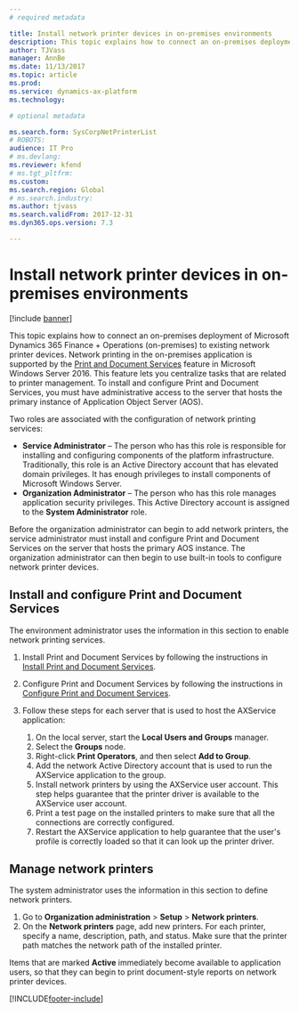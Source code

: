 ```yaml
---
# required metadata

title: Install network printer devices in on-premises environments
description: This topic explains how to connect an on-premises deployment of Microsoft Dynamics 365 Finance + Operations (on-premises), to existing network printer devices.
author: TJVass
manager: AnnBe
ms.date: 11/13/2017
ms.topic: article
ms.prod: 
ms.service: dynamics-ax-platform
ms.technology: 

# optional metadata

ms.search.form: SysCorpNetPrinterList
# ROBOTS: 
audience: IT Pro
# ms.devlang: 
ms.reviewer: kfend
# ms.tgt_pltfrm: 
ms.custom: 
ms.search.region: Global
# ms.search.industry: 
ms.author: tjvass
ms.search.validFrom: 2017-12-31
ms.dyn365.ops.version: 7.3

---
```


# Install network printer devices in on-premises environments

[!include [banner](../includes/banner.md)]

This topic explains how to connect an on-premises deployment of Microsoft Dynamics 365 Finance + Operations (on-premises) to existing network printer devices. Network printing in the on-premises application is supported by the [Print and Document Services](https://technet.microsoft.com/library/hh831468(v=ws.11).aspx) feature in Microsoft Windows Server 2016. This feature lets you centralize tasks that are related to printer management. To install and configure Print and Document Services, you must have administrative access to the server that hosts the primary instance of Application Object Server (AOS).

Two roles are associated with the configuration of network printing services:

- **Service Administrator** – The person who has this role is responsible for installing and configuring components of the platform infrastructure. Traditionally, this role is an Active Directory account that has elevated domain privileges. It has enough privileges to install components of Microsoft Windows Server.
- **Organization Administrator** – The person who has this role manages application security privileges. This Active Directory account is assigned to the **System Administrator** role.

Before the organization administrator can begin to add network printers, the service administrator must install and configure Print and Document Services on the server that hosts the primary AOS instance. The organization administrator can then begin to use built-in tools to configure network printer devices.

## Install and configure Print and Document Services

The environment administrator uses the information in this section to enable network printing services.

1. Install Print and Document Services by following the instructions in [Install Print and Document Services](https://technet.microsoft.com/library/jj134159(v=ws.11).aspx).
2. Configure Print and Document Services by following the instructions in [Configure Print and Document Services](https://technet.microsoft.com/library/jj134163(v=ws.11).aspx).
3. Follow these steps for each server that is used to host the AXService application:

    1. On the local server, start the **Local Users and Groups** manager.
    2. Select the **Groups** node.
    3. Right-click **Print Operators**, and then select **Add to Group**.
    4. Add the network Active Directory account that is used to run the AXService application to the group.
    5. Install network printers by using the AXService user account. This step helps guarantee that the printer driver is available to the AXService user account.
    6. Print a test page on the installed printers to make sure that all the connections are correctly configured.
    7. Restart the AXService application to help guarantee that the user's profile is correctly loaded so that it can look up the printer driver.

## Manage network printers

The system administrator uses the information in this section to define network printers.

1. Go to **Organization administration** \> **Setup** \> **Network printers**.
2. On the **Network printers** page, add new printers. For each printer, specify a name, description, path, and status. Make sure that the printer path matches the network path of the installed printer.

Items that are marked **Active** immediately become available to application users, so that they can begin to print document-style reports on network printer devices.


[!INCLUDE[footer-include](../../../includes/footer-banner.md)]